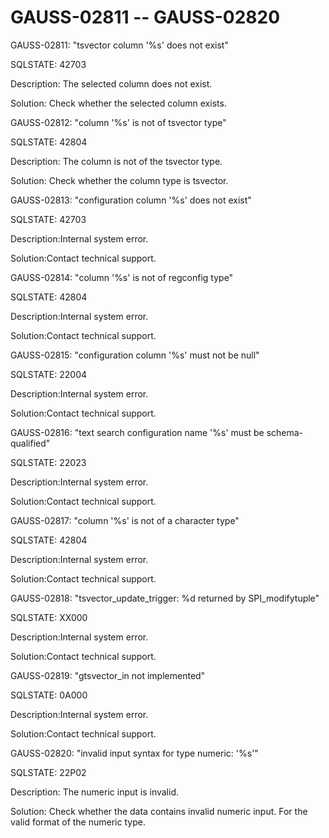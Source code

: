 # GAUSS-02811 -- GAUSS-02820<a name="EN-US_TOPIC_0302073023"></a>

GAUSS-02811: "tsvector column '%s' does not exist"

SQLSTATE: 42703

Description: The selected column does not exist.

Solution: Check whether the selected column exists.

GAUSS-02812: "column '%s' is not of tsvector type"

SQLSTATE: 42804

Description: The column is not of the tsvector type.

Solution: Check whether the column type is tsvector.

GAUSS-02813: "configuration column '%s' does not exist"

SQLSTATE: 42703

Description:Internal system error.

Solution:Contact technical support.

GAUSS-02814: "column '%s' is not of regconfig type"

SQLSTATE: 42804

Description:Internal system error.

Solution:Contact technical support.

GAUSS-02815: "configuration column '%s' must not be null"

SQLSTATE: 22004

Description:Internal system error.

Solution:Contact technical support.

GAUSS-02816: "text search configuration name '%s' must be schema-qualified"

SQLSTATE: 22023

Description:Internal system error.

Solution:Contact technical support.

GAUSS-02817: "column '%s' is not of a character type"

SQLSTATE: 42804

Description:Internal system error.

Solution:Contact technical support.

GAUSS-02818: "tsvector\_update\_trigger: %d returned by SPI\_modifytuple"

SQLSTATE: XX000

Description:Internal system error.

Solution:Contact technical support.

GAUSS-02819: "gtsvector\_in not implemented"

SQLSTATE: 0A000

Description:Internal system error.

Solution:Contact technical support.

GAUSS-02820: "invalid input syntax for type numeric: '%s'"

SQLSTATE: 22P02

Description: The numeric input is invalid.

Solution: Check whether the data contains invalid numeric input. For the valid format of the numeric type.

